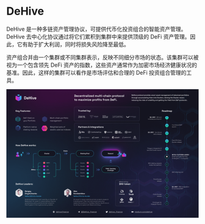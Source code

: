# DeHive

<p>DeHive 是一种多链资产管理协议，可提供代币化投资组合的智能资产管理。 DeHive 去中心化协议通过将它们累积到集群中来提供顶级的 DeFi 资产管理。因此，它有助于扩大利润，同时将损失风险降至最低。</p>
<p>资产组合并由一个集群或不同集群表示，反映不同细分市场的状态。该集群可以被视为一个包含领先 DeFi 资产的指数，这些资产通常作为加密市场经济健康状况的基准。因此，这样的集群可以看作是市场评估和合理的 DeFi 投资组合管理的工具。</p>

![dehive-dapp-defi-matic-image1_1f9472c12d1ee2bebc1aac0ec3508d4e](dehive-dapp-defi-matic-image1_1f9472c12d1ee2bebc1aac0ec3508d4e.png)

